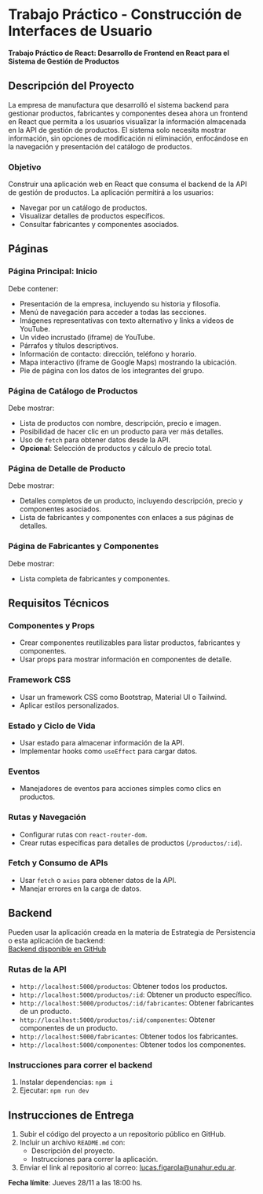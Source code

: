 # Trabajo Práctico - Construcción de Interfaces de Usuario

**Trabajo Práctico de React: Desarrollo de Frontend en React para el Sistema de Gestión de Productos**

## Descripción del Proyecto

La empresa de manufactura que desarrolló el sistema backend para gestionar productos, fabricantes y componentes desea ahora un frontend en React que permita a los usuarios visualizar la información almacenada en la API de gestión de productos. El sistema solo necesita mostrar información, sin opciones de modificación ni eliminación, enfocándose en la navegación y presentación del catálogo de productos.

### Objetivo

Construir una aplicación web en React que consuma el backend de la API de gestión de productos. La aplicación permitirá a los usuarios:

- Navegar por un catálogo de productos.
- Visualizar detalles de productos específicos.
- Consultar fabricantes y componentes asociados.

## Páginas

### Página Principal: Inicio
Debe contener:
- Presentación de la empresa, incluyendo su historia y filosofía.
- Menú de navegación para acceder a todas las secciones.
- Imágenes representativas con texto alternativo y links a videos de YouTube.
- Un video incrustado (iframe) de YouTube.
- Párrafos y títulos descriptivos.
- Información de contacto: dirección, teléfono y horario.
- Mapa interactivo (iframe de Google Maps) mostrando la ubicación.
- Pie de página con los datos de los integrantes del grupo.

### Página de Catálogo de Productos
Debe mostrar:
- Lista de productos con nombre, descripción, precio e imagen.
- Posibilidad de hacer clic en un producto para ver más detalles.
- Uso de `fetch` para obtener datos desde la API.
- **Opcional**: Selección de productos y cálculo de precio total.

### Página de Detalle de Producto
Debe mostrar:
- Detalles completos de un producto, incluyendo descripción, precio y componentes asociados.
- Lista de fabricantes y componentes con enlaces a sus páginas de detalles.

### Página de Fabricantes y Componentes
Debe mostrar:
- Lista completa de fabricantes y componentes.

## Requisitos Técnicos

### Componentes y Props
- Crear componentes reutilizables para listar productos, fabricantes y componentes.
- Usar props para mostrar información en componentes de detalle.

### Framework CSS
- Usar un framework CSS como Bootstrap, Material UI o Tailwind.
- Aplicar estilos personalizados.

### Estado y Ciclo de Vida
- Usar estado para almacenar información de la API.
- Implementar hooks como `useEffect` para cargar datos.

### Eventos
- Manejadores de eventos para acciones simples como clics en productos.

### Rutas y Navegación
- Configurar rutas con `react-router-dom`.
- Crear rutas específicas para detalles de productos (`/productos/:id`).

### Fetch y Consumo de APIs
- Usar `fetch` o `axios` para obtener datos de la API.
- Manejar errores en la carga de datos.

## Backend

Pueden usar la aplicación creada en la materia de Estrategia de Persistencia o esta aplicación de backend:  
[Backend disponible en GitHub](https://github.com/CIU-UnaHur/tp-backend)

### Rutas de la API
- `http://localhost:5000/productos`: Obtener todos los productos.
- `http://localhost:5000/productos/:id`: Obtener un producto específico.
- `http://localhost:5000/productos/:id/fabricantes`: Obtener fabricantes de un producto.
- `http://localhost:5000/productos/:id/componentes`: Obtener componentes de un producto.
- `http://localhost:5000/fabricantes`: Obtener todos los fabricantes.
- `http://localhost:5000/componentes`: Obtener todos los componentes.

### Instrucciones para correr el backend
1. Instalar dependencias: `npm i`
2. Ejecutar: `npm run dev`

## Instrucciones de Entrega

1. Subir el código del proyecto a un repositorio público en GitHub.
2. Incluir un archivo `README.md` con:
   - Descripción del proyecto.
   - Instrucciones para correr la aplicación.
3. Enviar el link al repositorio al correo: [lucas.figarola@unahur.edu.ar](mailto:lucas.figarola@unahur.edu.ar).

**Fecha límite**: Jueves 28/11 a las 18:00 hs.
